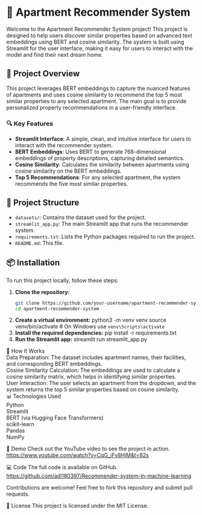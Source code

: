 # 🏡 Apartment Recommender System

Welcome to the Apartment Recommender System project! This project is designed to help users discover similar properties based on advanced text embeddings using BERT and cosine similarity. The system is built using Streamlit for the user interface, making it easy for users to interact with the model and find their next dream home.

## 🚀 Project Overview

This project leverages BERT embeddings to capture the nuanced features of apartments and uses cosine similarity to recommend the top 5 most similar properties to any selected apartment. The main goal is to provide personalized property recommendations in a user-friendly interface.

### 🔍 Key Features
- **Streamlit Interface**: A simple, clean, and intuitive interface for users to interact with the recommender system.
- **BERT Embeddings**: Uses BERT to generate 768-dimensional embeddings of property descriptions, capturing detailed semantics.
- **Cosine Similarity**: Calculates the similarity between apartments using cosine similarity on the BERT embeddings.
- **Top 5 Recommendations**: For any selected apartment, the system recommends the five most similar properties.

## 📂 Project Structure

- `datasets/`: Contains the dataset used for the project.
- `streamlit_app.py`: The main Streamlit app that runs the recommender system.
- `requirements.txt`: Lists the Python packages required to run the project.
- `README.md`: This file.

## 📦 Installation

To run this project locally, follow these steps:

1. **Clone the repository:**
   ```bash
   git clone https://github.com/your-username/apartment-recommender-system.git
   cd apartment-recommender-system
2. **Create a virtual environment:**
python3 -m venv venv
source venv/bin/activate   # On Windows use `venv\Scripts\activate`
3. **Install the required dependencies:**
pip install -r requirements.txt
4. **Run the Streamlit app:**
streamlit run streamlit_app.py

🧠 How It Works<br>
Data Preparation: The dataset includes apartment names, their facilities, and corresponding BERT embeddings.<br>
Cosine Similarity Calculation: The embeddings are used to calculate a cosine similarity matrix, which helps in identifying similar properties.<br>
User Interaction: The user selects an apartment from the dropdown, and the system returns the top 5 similar properties based on cosine similarity.<br>
📊 Technologies Used<br>
Python<br>
Streamlit<br>
BERT (via Hugging Face Transformers)<br>
scikit-learn<br>
Pandas<br>
NumPy<br>

🎥 Demo
Check out the YouTube video to see the project in action.
https://www.youtube.com/watch?v=CqG_iFv8HjM&t=82s

💻 Code
The full code is available on GitHub.
https://github.com/adi180397/Recommender-system-in-machine-learning

Contributions are welcome! Feel free to fork this repository and submit pull requests.

📝 License
This project is licensed under the MIT License.

